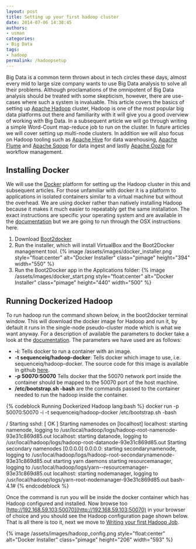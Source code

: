 ```yaml
--- 
layout: post
title: Setting up your first hadoop cluster
date: 2014-07-06 14:38:45
authors: 
- usman
categories: 
- Big Data
tags:
- hadoop
permalink: /hadoopsetup
---
```


Big Data is a common term thrown about in tech circles these days, almost every mid to large size company wants to use Big Data analysis to solve all their problems. Although proclamations of the omnipotent of Big Data analysis should be treated with some skepticism, however, there are use-cases where such a system is invaluable. This article covers the basics of setting up [Apache Hadoop](http://hadoop.apache.org/) cluster, Hadoop is one of the most popular big data platforms out there and familiarity with it will give you a good overview of working with Big Data. In a subsequent article we will go through writing a simple Word-Count map-reduce job to run on the cluster. In future articles we will cover setting up multi-node clusters. In addition we will also focus on Hadoop tooling such as [Apache Hive](https://hive.apache.org/) for data warehousing, [Apache Flume](http://flume.apache.org/) and [Apache Sqoop](http://sqoop.apache.org/) for data ingest and lastly [Apache Oozie](http://oozie.apache.org/) for workflow management. 

## Installing Docker 

We will use the [Docker](http://www.docker.com/) platform for setting up the Hadoop cluster in this and subsequent articles. For those unfamiliar with docker it is a platform to applications in isolated containers similar to a virtual machine but without the overhead. We are using docker rather than natively installing Hadoop because it makes it much easier to repeatably get the same installation. The exact instructions are specific your operating system and are available in the [documentation](https://docs.docker.com/installation/) but we are going to run through the OSX instructions here.

1. Download [Boot2docker](https://github.com/boot2docker/osx-installer/releases)
1. Run the installer, which will install VirtualBox and the Boot2Docker management tool. 
{% image /assets/images/docker_installer.png style="float:center" alt="Docker Installer" class="pimage" height="394" width="550" %}
1. Run the Boot2Docker app in the Applications folder: 
{% image /assets/images/docker_start.png style="float:center" alt="Docker Installer" class="pimage" height="440" width="500" %} 


## Running Dockerized Hadoop

To run hadoop run the command shown below, in the boot2docker terminal window. This will download the docker image for Hadoop and run it, by default it runs in the single-node pseudo-cluster mode which is what we want anyway. For a description of available the parameters to docker take a look at the [documentation](https://docs.docker.com/userguide/dockerizing/). The parameters we have used are as follows:

* __-i__: Tells docker to run a container with an image.
* __-t sequenceiq/hadoop-docker__: Tells docker which image to use, i.e. sequenceiq/hadoop-docker. The source code for this image is available in github [here](https://github.com/sequenceiq/hadoop-docker).
* __-p 50070:50070__ Tells docker that the 50070 network port inside the container should be mapped to the 50070 port of the host machine. 
* __/etc/bootstrap.sh -bash__ are the commands passed to the container needed to run the hadoop inside the container. 

{% codeblock  Running Dockerized Hadoop lang:bash %}
docker run -p 50070:50070 -i -t sequenceiq/hadoop-docker /etc/bootstrap.sh -bash


/
Starting sshd:                                             [  OK  ]
Starting namenodes on [localhost]
localhost: starting namenode, logging to /usr/local/hadoop/logs/hadoop-root-namenode-93e31c869d85.out
localhost: starting datanode, logging to /usr/local/hadoop/logs/hadoop-root-datanode-93e31c869d85.out
Starting secondary namenodes [0.0.0.0]
0.0.0.0: starting secondarynamenode, logging to /usr/local/hadoop/logs/hadoop-root-secondarynamenode-93e31c869d85.out
starting yarn daemons
starting resourcemanager, logging to /usr/local/hadoop/logs/yarn--resourcemanager-93e31c869d85.out
localhost: starting nodemanager, logging to /usr/local/hadoop/logs/yarn-root-nodemanager-93e31c869d85.out
bash-4.1#
{% endcodeblock %}


Once the command is run you will be inside the docker container which has Hadoop configured and installed. Now browse too [http://192.168.59.103:50070](http://192.168.59.103:50070) in your browser of choice and you should see the Hadoop configuration page shown below. That is all there is too it, next we move to [Writing your first Hadoop Job](/hadoopjob). 

{% image /assets/images/hadoop_config.png style="float:center" alt="Docker Installer" class="pimage" height="206" width="593" %}